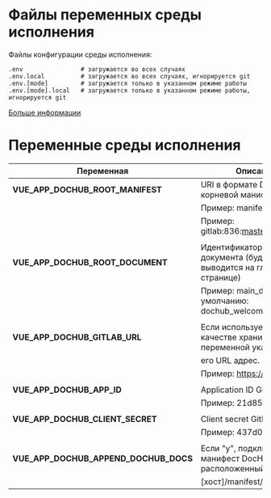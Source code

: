 # Файлы переменных среды исполнения

Файлы конфигурации среды исполнения:
```text
.env                # загружается во всех случаях
.env.local          # загружается во всех случаях, игнорируется git
.env.[mode]         # загружается только в указанном режиме работы
.env.[mode].local   # загружается только в указанном режиме работы, игнорируется git
```
[Больше информации](https://cli.vuejs.org/ru/guide/mode-and-env.html) 

# Переменные среды исполнения

|Переменная                              | Описание                                                                    |
|----------------------------------------|-----------------------------------------------------------------------------|
| **VUE_APP_DOCHUB_ROOT_MANIFEST**       | URI в формате DocHub на корневой манифест.                                  |
|                                        | Пример: manifest/root.yaml                                                  |
|                                        | Пример: gitlab:836:master@root.yaml                                         |
|                                        |                                                                             |
| **VUE_APP_DOCHUB_ROOT_DOCUMENT**       | Идентификатор главного документа (будет выводится на главной странице)      |
|                                        | Пример: main_document  По умолчанию: dochub_welcome                         |
|                                        |                                                                             |
| **VUE_APP_DOCHUB_GITLAB_URL**          | Если используется GitLab в качестве хранилища, в переменной указывается     |
|                                        | его URL адрес.                                                              |
|                                        | Пример: https://gitlab.local/                                               |
|                                        |                                                                             |
| **VUE_APP_DOCHUB_APP_ID**              | Application ID GitLab.                                                      |
|                                        | Пример: 21d85...350e5                                                       |
|                                        |                                                                             |
| **VUE_APP_DOCHUB_CLIENT_SECRET**       | Client secret GitLab.                                                       |
|                                        | Пример: 437d0...0a102                                                       |
|                                        |                                                                             |
| **VUE_APP_DOCHUB_APPEND_DOCHUB_DOCS**  | Если "y", подключает манифест DocHab расположенный                          |
|                                        | \[хост]/manifest/root.yaml                                                  |

